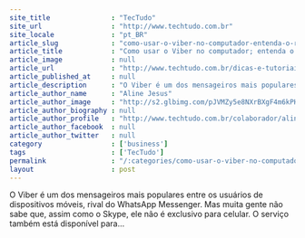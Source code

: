 ```yaml
---
site_title               : "TecTudo"
site_url                 : "http://www.techtudo.com.br"
site_locale              : "pt_BR"
article_slug             : "como-usar-o-viber-no-computador-entenda-o-rival-do-skype-e-do-whatsapp"
article_title            : "Como usar o Viber no computador; entenda o rival do Skype e do WhatsApp"
article_image            : null
article_url              : "http://www.techtudo.com.br/dicas-e-tutoriais/noticia/2014/03/como-usar-o-viber-no-desktop-entenda-o-rival-do-skype-e-do-whatsapp.html"
article_published_at     : null
article_description      : "O Viber é um dos mensageiros mais populares entre os usuários de dispositivos móveis, rival do WhatsApp Messenger. Mas muita gente não sabe que, assim como o Skype, ele não é exclusivo para celular. O serviço também está disponível para..."
article_author_name      : "Aline Jesus"
article_author_image     : "http://s2.glbimg.com/pJVMZy5e8NXrBXgF4m6kPHLXlMY=/30x30/s2.glbimg.com/g6vWrq_-rhEgMySUGkwmrgD5K70=/0x0:140x140/75x75/s.glbimg.com/po/tt2/f/original/2013/01/22/aline-jesus.jpeg"
article_author_biography : null
article_author_profile   : "http://www.techtudo.com.br/colaborador/aline-jesus.html"
article_author_facebook  : null
article_author_twitter   : null
category                 : ['business']
tags                     : ['TecTudo']
permalink                : "/:categories/como-usar-o-viber-no-computador-entenda-o-rival-do-skype-e-do-whatsapp/"
layout                   : post
---
```


O Viber é um dos mensageiros mais populares entre os usuários de dispositivos móveis, rival do WhatsApp Messenger. Mas muita gente não sabe que, assim como o Skype, ele não é exclusivo para celular. O serviço também está disponível para...
